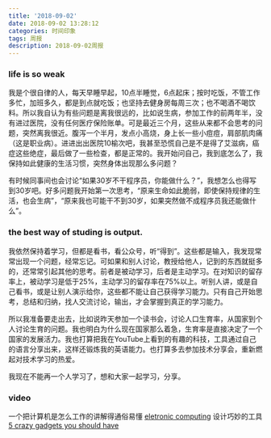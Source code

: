```yaml
---
title: '2018-09-02'
date: 2018-09-02 13:28:12
categories: 时间印象
tags: 周报
description: 2018-09-02周报
---
```

### life is so weak
我是个很自律的人，每天早睡早起，10点半睡觉，6点起床；按时吃饭，不管工作多忙，加班多久，都是到点就吃饭；也坚持去健身房每周三次；也不喝酒不喝饮料。所以我自认为有些问题是离我很远的，比如说生病，参加工作的前两年半，没有进过医院，没有任何医疗保险账单。可是最近三个月，这些从来都不会思考的问题，突然离我很近。腹泻一个半月，发点小高烧，身上长一些小痘痘，肩部肌肉痛（这是职业病）。进进出出医院10榆次吧，我甚至恐慌自己是不是得了艾滋病，癌症这些绝症，最后做了一些检查，都是正常的。我开始问自己，我到底怎么了，我保持如此健康的生活习惯，突然身体出现那么多问题？

有时候同事间也会讨论“如果30岁不干程序员，你能做什么？”，我想怎么也得写到30岁吧。好多问题我开始第一次思考，“原来生命如此脆弱，即使保持规律的生活，也会生病”，“原来我也可能干不到30岁，如果突然做不成程序员我还能做什么”。

### the best way of studing is output.
我依然保持着学习，但都是看书，看公众号，听“得到”。这些都是输入，我发现常常出现一个问题，经常忘记。可如果和别人讨论，教授给他人，记到的东西就挺多的，还常常引起其他的思考。前者是被动学习，后者是主动学习。在对知识的留存率上，被动学习是低于25%，主动学习的留存率在75%以上。听别人讲，或是自己看书，或是让别人演示给你，这些都不能让自己获得学习能力。只有自己开始思考，总结和归纳，找人交流讨论，输出，才会掌握到真正的学习能力。

所以我准备要走出去，比如说昨天参加一个读书会，讨论人口生育率，从国家到个人讨论生育的问题。我也明白为什么现在国家那么着急，生育率是直接决定了一个国家的发展活力。我也打算把我在YouTube上看到的有趣的科技，工具通过自己的语言分享出来，这样还锻炼我的英语能力。也打算多去参加技术分享会，重新燃起对技术学习的热爱。

我现在不能再一个人学习了，想和大家一起学习，分享。

### video
一个把计算机是怎么工作的讲解得通俗易懂 [eletronic computing](https://www.youtube.com/watch?v=LN0ucKNX0hc&t=91s)
设计巧妙的工具[5 crazy gadgets you should have](https://www.youtube.com/watch?v=pfv4Y9a0KNI)
